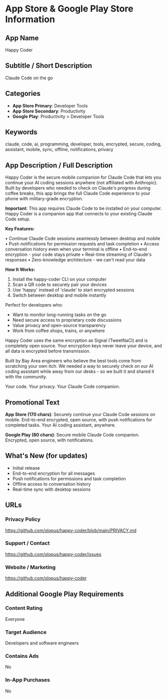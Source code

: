 # App Store & Google Play Store Information

## App Name

Happy Coder

## Subtitle / Short Description

Claude Code on the go

## Categories

- **App Store Primary**: Developer Tools
- **App Store Secondary**: Productivity
- **Google Play**: Productivity > Developer Tools

## Keywords

claude, code, ai, programming, developer, tools, encrypted, secure, coding, assistant, mobile, sync, offline, notifications, privacy

## App Description / Full Description

Happy Coder is the secure mobile companion for Claude Code that lets you continue your AI coding sessions anywhere (not affiliated with Anthropic). Built by developers who needed to check on Claude's progress during coffee breaks, this app brings the full Claude Code experience to your phone with military-grade encryption.

**Important**: This app requires Claude Code to be installed on your computer. Happy Coder is a companion app that connects to your existing Claude Code setup.

**Key Features:**

• Continue Claude Code sessions seamlessly between desktop and mobile
• Push notifications for permission requests and task completion
• Access conversation history even when your terminal is offline
• End-to-end encryption - your code stays private
• Real-time streaming of Claude's responses
• Zero-knowledge architecture - we can't read your data

**How It Works:**

1. Install the happy-coder CLI on your computer
2. Scan a QR code to securely pair your devices
3. Use 'happy' instead of 'claude' to start encrypted sessions
4. Switch between desktop and mobile instantly

Perfect for developers who:

- Want to monitor long-running tasks on the go
- Need secure access to proprietary code discussions
- Value privacy and open-source transparency
- Work from coffee shops, trains, or anywhere

Happy Coder uses the same encryption as Signal (TweetNaCl) and is completely open source. Your encryption keys never leave your device, and all data is encrypted before transmission.

Built by Bay Area engineers who believe the best tools come from scratching your own itch. We needed a way to securely check on our AI coding assistant while away from our desks - so we built it and shared it with the community.

Your code. Your privacy. Your Claude Code companion.

## Promotional Text

**App Store (170 chars)**: Securely continue your Claude Code sessions on mobile. End-to-end encrypted, open source, with push notifications for completed tasks. Your AI coding assistant, anywhere.

**Google Play (80 chars)**: Secure mobile Claude Code companion. Encrypted, open source, with notifications.

## What's New (for updates)

- Initial release
- End-to-end encryption for all messages
- Push notifications for permissions and task completion
- Offline access to conversation history
- Real-time sync with desktop sessions

## URLs

### Privacy Policy

https://github.com/slopus/happy-coder/blob/main/PRIVACY.md

### Support / Contact

https://github.com/slopus/happy-coder/issues

### Website / Marketing

https://github.com/slopus/happy-coder

## Additional Google Play Requirements

### Content Rating

Everyone

### Target Audience

Developers and software engineers

### Contains Ads

No

### In-App Purchases

No
